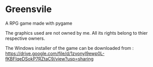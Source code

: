 # Greensvile
A RPG game made with pygame

The graphics used are not owned by me. All its rights belong to thier respective owners.

The Windows installer of the game can be downloaded from : https://drive.google.com/file/d/1zvonyl9ewp0L-fKBFIqeDSokP7RZtaC9/view?usp=sharing
